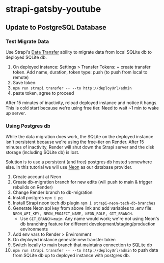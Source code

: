 # strapi-gatsby-youtube

## Update to PostgreSQL Database

### Test Migrate Data

Use Strapi's [Data Transfer](https://docs.strapi.io/dev-docs/data-management/transfer) ability to migrate data from local SQLite db to deployed SQLite db.

1. On deployed instance: Settings > Transfer Tokens: + create transfer token. Add name, duration, token type: push (to push from local to remote)
2. Save token
3. `npm run strapi transfer -- --to http://deployUrl/admin`
4. paste token, agree to proceed

After 15 minutes of inactivity, reload deployed instance and notice it hangs. This is cold start because we're using free tier. Need to wait ~1 min to wake up server.

### Using Postgres db

While the data migration does work, the SQLite on the deployed instance isn't persistent because we're using the free-tier on Render. After 15 minutes of inactivity, Render will shut down the Strapi server and the disk storage (including SQLite db) is lost.

Solution is to use a persistent (and free) postgres db hosted somewhere else. In this tutorial we will use [Neon](https://neon.tech/) as our database provider.

1. Create account at Neon
2. Create db-migration branch for new edits (will push to main & trigger rebuilds on Render)
3. Change Render branch to db-migration
4. Install postgres `npm i pg`
5. Install [Strapi neon tech db plugin](https://market.strapi.io/plugins/strapi-neon-tech-db-branches) `npm i strapi-neon-tech-db-branches`
6. Generate Neon api key from above link and add variables to .env file: `NEON_API_KEY, NEON_PROJECT_NAME, NEON_ROLE, GIT_BRANCH`.
   - Use `GIT_BRANCH=main`. Any name would work; we're not using Neon's db branching feature for different development/staging/production environments
7. Add env vars to Render > Environment
8. On deployed instance generate new transfer token
9. Switch locally to main branch that maintains connection to SQLite db
10. `npm run strapi transfer -- --to http://deployUrl/admin` to push data from SQLite db up to deployed instance with postgres db.
